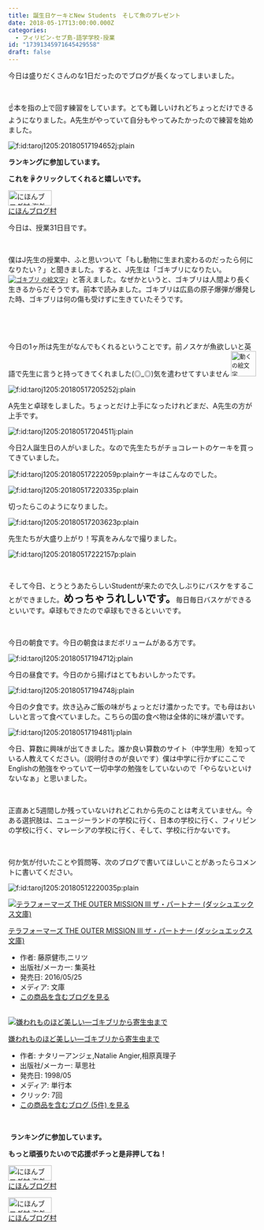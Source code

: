 ```yaml
---
title: 誕生日ケーキとNew Students　そして魚のプレゼント
date: 2018-05-17T13:00:00.000Z
categories:
  - フィリピン-セブ島-語学学校-授業
id: "17391345971645429558"
draft: false
---
```

<p>今日は盛りだくさんのな1日だったのでブログが長くなってしまいました。</p>
<p> </p>
<p>☝本を指の上で回す練習をしています。とても難しいけれどちょっとだけできるようになりました。A先生がやっていて自分もやってみたかったので練習を始めました。</p>
<p><img class="hatena-fotolife" title="f:id:taroj1205:20180517194652j:plain" src="https://cdn-ak.f.st-hatena.com/images/fotolife/t/taroj1205/20180517/20180517194652.jpg" alt="f:id:taroj1205:20180517194652j:plain" /></p>
<p><strong>ランキングに参加しています。</strong></p>
<p><strong>これを☟クリックしてくれると嬉しいです。</strong></p>
<p><a href="//overseas.blogmura.com/cebu/ranking.html"><img src="//overseas.blogmura.com/cebu/img/cebu88_31.gif" alt="にほんブログ村 海外生活ブログ セブ島情報へ" width="88" height="31" border="0" /></a><br /><a href="//overseas.blogmura.com/cebu/ranking.html">にほんブログ村</a></p>
<p>今日は、授業31日目です。</p>
<p> </p>
<p>僕はJ先生の授業中、ふと思いついて「もし動物に生まれ変わるのだったら何になりたい？」と聞きました。すると、J先生は「ゴキブリになりたい。<a href="http://emoji7.jp/03pgv_182968/%E3%82%B4%E3%82%AD%E3%83%96%E3%83%AA/" style="font-size: 12px; font-family: Meiryo; font-style: normal; font-variant-ligatures: normal; font-variant-caps: normal; font-weight: 400; letter-spacing: normal; orphans: 2; text-align: start; text-indent: 0px; text-transform: none; white-space: normal; widows: 2; word-spacing: 0px; -webkit-text-stroke-width: 0px;"><img style="font-size: 12px;" src="http://gazo.emoji7.jp/img/03pgv_182968/%E3%82%B4%E3%82%AD%E3%83%96%E3%83%AA_m.gif" alt="ゴキブリ の絵文字" border="0" /></a>」と答えました。なぜかというと、ゴキブリは人間より長く生きるからだそうです。前本で読みました。ゴキブリは広島の原子爆弾が爆発した時、ゴキブリは何の傷も受けずに生きていたそうです。</p>
<p> </p>
<p> </p>
<p>今日の1ヶ所は先生がなんでもくれるということです。前ノスケが魚欲しいと英語で先生に言うと持ってきてくれました(◎_◎)気を遣わせてすいません<span style="color: #000000; font-family: Meiryo; font-size: 12px; font-style: normal; font-variant-ligatures: normal; font-variant-caps: normal; font-weight: 400; letter-spacing: normal; orphans: 2; text-align: start; text-indent: 0px; text-transform: none; white-space: normal; widows: 2; word-spacing: 0px; -webkit-text-stroke-width: 0px; text-decoration-style: initial; text-decoration-color: initial; display: inline !important; float: none;"> </span><a href="http://emoji7.jp/03edu_149382/%E5%8B%95%E3%81%8F/" style="font-size: 12px; font-family: Meiryo; font-style: normal; font-variant-ligatures: normal; font-variant-caps: normal; font-weight: 400; letter-spacing: normal; orphans: 2; text-align: start; text-indent: 0px; text-transform: none; white-space: normal; widows: 2; word-spacing: 0px; -webkit-text-stroke-width: 0px;"><img style="font-size: 12px;" src="http://gazo.emoji7.jp/img/03edu_149382/%E5%8B%95%E3%81%8F_m.gif" alt="動く の絵文字" width="51" border="0" /></a></p>
<p><img class="hatena-fotolife" title="f:id:taroj1205:20180517205252j:plain" src="https://cdn-ak.f.st-hatena.com/images/fotolife/t/taroj1205/20180517/20180517205252.jpg" alt="f:id:taroj1205:20180517205252j:plain" /></p>
<p>A先生と卓球をしました。ちょっとだけ上手になったけれどまだ、A先生の方が上手です。</p>
<p><img class="hatena-fotolife" title="f:id:taroj1205:20180517204511j:plain" src="https://cdn-ak.f.st-hatena.com/images/fotolife/t/taroj1205/20180517/20180517204511.jpg" alt="f:id:taroj1205:20180517204511j:plain" /></p>
<p>今日2人誕生日の人がいました。なので先生たちがチョコレートのケーキを買ってきていました。</p>
<p><img class="hatena-fotolife" title="f:id:taroj1205:20180517222059p:plain" src="https://cdn-ak.f.st-hatena.com/images/fotolife/t/taroj1205/20180517/20180517222059.png" alt="f:id:taroj1205:20180517222059p:plain" />ケーキはこんなのでした。</p>
<p><img class="hatena-fotolife" title="f:id:taroj1205:20180517220335p:plain" src="https://cdn-ak.f.st-hatena.com/images/fotolife/t/taroj1205/20180517/20180517220335.png" alt="f:id:taroj1205:20180517220335p:plain" /></p>
<p>切ったらこのようになりました。</p>
<p><img class="hatena-fotolife" title="f:id:taroj1205:20180517203623p:plain" src="https://cdn-ak.f.st-hatena.com/images/fotolife/t/taroj1205/20180517/20180517203623.png" alt="f:id:taroj1205:20180517203623p:plain" /></p>
<p>先生たちが大盛り上がり！写真をみんなで撮りました。</p>
<p><img class="hatena-fotolife" title="f:id:taroj1205:20180517222157p:plain" src="https://cdn-ak.f.st-hatena.com/images/fotolife/t/taroj1205/20180517/20180517222157.png" alt="f:id:taroj1205:20180517222157p:plain" /></p>
<p> </p>
<p>そして今日、とうとうあたらしいStudentが来たので久しぶりにバスケをすることができました。<span style="font-size: 150%;"><strong>めっちゃうれしいです。</strong></span>毎日毎日バスケができるといいです。卓球もできたので卓球もできるといいです。</p>
<p> </p>
<p>今日の朝食です。今日の朝食はまだボリュームがある方です。</p>
<p><img class="hatena-fotolife" title="f:id:taroj1205:20180517194712j:plain" src="https://cdn-ak.f.st-hatena.com/images/fotolife/t/taroj1205/20180517/20180517194712.jpg" alt="f:id:taroj1205:20180517194712j:plain" /></p>
<p>今日の昼食です。今日のから揚げはとてもおいしかったです。</p>
<p><img class="hatena-fotolife" title="f:id:taroj1205:20180517194748j:plain" src="https://cdn-ak.f.st-hatena.com/images/fotolife/t/taroj1205/20180517/20180517194748.jpg" alt="f:id:taroj1205:20180517194748j:plain" /></p>
<p>今日の夕食です。炊き込みご飯の味がちょっとだけ濃かったです。でも母はおいしいと言って食べていました。こちらの国の食べ物は全体的に味が濃いです。</p>
<p><img class="hatena-fotolife" title="f:id:taroj1205:20180517194811j:plain" src="https://cdn-ak.f.st-hatena.com/images/fotolife/t/taroj1205/20180517/20180517194811.jpg" alt="f:id:taroj1205:20180517194811j:plain" /></p>
<p>今日、算数に興味が出てきました。誰か良い算数のサイト（中学生用）を知っている人教えてください。（説明付きのが良いです）僕は中学に行かずにここでEnglishの勉強をやっていて一切中学の勉強をしていないので「やらないといけないなぁ」と思いました。</p>
<p> </p>
<p>正直あと5週間しか残っていないけれどこれから先のことは考えていません。今ある選択肢は、ニュージーランドの学校に行く、日本の学校に行く、フィリピンの学校に行く、マレーシアの学校に行く、そして、学校に行かないです。</p>
<p> </p>
<p>何か気が付いたことや質問等、次のブログで書いてほしいことがあったらコメントに書いてください。</p>
<p><img class="hatena-fotolife" title="f:id:taroj1205:20180512220035p:plain" src="https://cdn-ak.f.st-hatena.com/images/fotolife/t/taroj1205/20180512/20180512220035.png" alt="f:id:taroj1205:20180512220035p:plain" /></p>
<div class="freezed">
<div class="hatena-asin-detail"><a href="http://www.amazon.co.jp/exec/obidos/ASIN/408631116X/taroj1205-hatena-22/"><img class="hatena-asin-detail-image" title="テラフォーマーズ THE OUTER MISSION III ザ・パートナー (ダッシュエックス文庫)" src="https://images-fe.ssl-images-amazon.com/images/I/61TRZZ272VL._SL160_.jpg" alt="テラフォーマーズ THE OUTER MISSION III ザ・パートナー (ダッシュエックス文庫)" /></a>
<div class="hatena-asin-detail-info">
<p class="hatena-asin-detail-title"><a href="http://www.amazon.co.jp/exec/obidos/ASIN/408631116X/taroj1205-hatena-22/">テラフォーマーズ THE OUTER MISSION III ザ・パートナー (ダッシュエックス文庫)</a></p>
<ul>
<li><span class="hatena-asin-detail-label">作者:</span> 藤原健市,ニリツ</li>
<li><span class="hatena-asin-detail-label">出版社/メーカー:</span> 集英社</li>
<li><span class="hatena-asin-detail-label">発売日:</span> 2016/05/25</li>
<li><span class="hatena-asin-detail-label">メディア:</span> 文庫</li>
<li><a href="http://d.hatena.ne.jp/asin/408631116X/taroj1205-hatena-22" target="_blank">この商品を含むブログを見る</a></li>
</ul>
</div>
<div class="hatena-asin-detail-foot"> </div>
</div>
<div class="hatena-asin-detail"><a href="http://www.amazon.co.jp/exec/obidos/ASIN/4794208197/taroj1205-hatena-22/"><img class="hatena-asin-detail-image" title="嫌われものほど美しい―ゴキブリから寄生虫まで" src="https://images-fe.ssl-images-amazon.com/images/I/51jLL7Z09jL._SL160_.jpg" alt="嫌われものほど美しい―ゴキブリから寄生虫まで" /></a>
<div class="hatena-asin-detail-info">
<p class="hatena-asin-detail-title"><a href="http://www.amazon.co.jp/exec/obidos/ASIN/4794208197/taroj1205-hatena-22/">嫌われものほど美しい―ゴキブリから寄生虫まで</a></p>
<ul>
<li><span class="hatena-asin-detail-label">作者:</span> ナタリーアンジェ,Natalie Angier,相原真理子</li>
<li><span class="hatena-asin-detail-label">出版社/メーカー:</span> 草思社</li>
<li><span class="hatena-asin-detail-label">発売日:</span> 1998/05</li>
<li><span class="hatena-asin-detail-label">メディア:</span> 単行本</li>
<li><span class="hatena-asin-detail-label">クリック</span>: 7回</li>
<li><a href="http://d.hatena.ne.jp/asin/4794208197/taroj1205-hatena-22" target="_blank">この商品を含むブログ (5件) を見る</a></li>
</ul>
</div>
<div class="hatena-asin-detail-foot"> </div>
</div>
</div>
<p> <strong>ランキングに参加しています。</strong></p>
<div class="freezed">
<p><strong>もっと頑張りたいので応援ポチっと是非押してね！</strong></p>
<p><a href="//overseas.blogmura.com/studyabroad_parent/ranking.html"><img src="//overseas.blogmura.com/studyabroad_parent/img/studyabroad_parent88_31.gif" alt="にほんブログ村 海外生活ブログ 親子留学・ジュニア留学へ" width="88" height="31" border="0" /></a><br /><a href="//overseas.blogmura.com/studyabroad_parent/ranking.html">にほんブログ村</a></p>
<p><a href="//overseas.blogmura.com/cebu/ranking.html"><img src="//overseas.blogmura.com/cebu/img/cebu88_31.gif" alt="にほんブログ村 海外生活ブログ セブ島情報へ" width="88" height="31" border="0" /></a><br /><a href="//overseas.blogmura.com/cebu/ranking.html">にほんブログ村</a></p>
</div>
